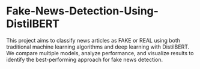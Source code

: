 # Fake-News-Detection-Using-DistilBERT
This project aims to classify news articles as FAKE or REAL using both traditional machine learning algorithms and deep learning with DistilBERT. We compare multiple models, analyze performance, and visualize results to identify the best-performing approach for fake news detection.
